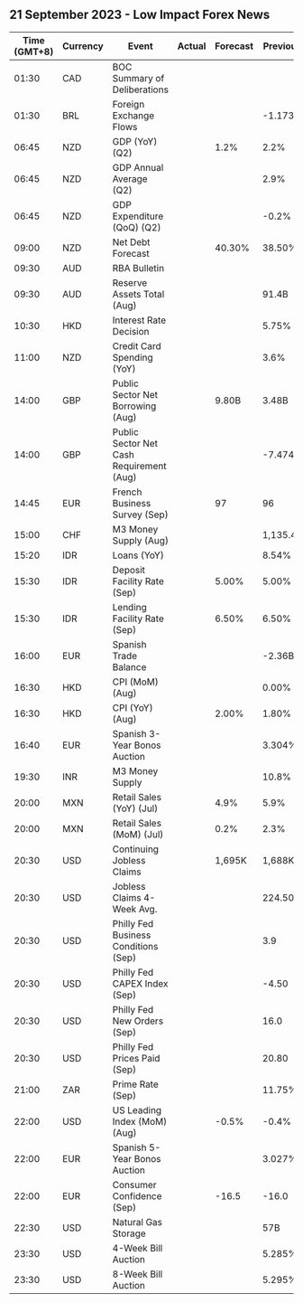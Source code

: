## 21 September 2023 - Low Impact Forex News

| Time (GMT+8) | Currency | Event | Actual | Forecast | Previous |
|------|----------|-------|--------|----------|----------|
| 01:30 | CAD | BOC Summary of Deliberations |  |  |  |
| 01:30 | BRL | Foreign Exchange Flows |  |  | -1.173B |
| 06:45 | NZD | GDP (YoY) (Q2) |  | 1.2% | 2.2% |
| 06:45 | NZD | GDP Annual Average (Q2) |  |  | 2.9% |
| 06:45 | NZD | GDP Expenditure (QoQ) (Q2) |  |  | -0.2% |
| 09:00 | NZD | Net Debt Forecast |  | 40.30% | 38.50% |
| 09:30 | AUD | RBA Bulletin |  |  |  |
| 09:30 | AUD | Reserve Assets Total (Aug) |  |  | 91.4B |
| 10:30 | HKD | Interest Rate Decision |  |  | 5.75% |
| 11:00 | NZD | Credit Card Spending (YoY) |  |  | 3.6% |
| 14:00 | GBP | Public Sector Net Borrowing (Aug) |  | 9.80B | 3.48B |
| 14:00 | GBP | Public Sector Net Cash Requirement (Aug) |  |  | -7.474B |
| 14:45 | EUR | French Business Survey (Sep) |  | 97 | 96 |
| 15:00 | CHF | M3 Money Supply (Aug) |  |  | 1,135.4B |
| 15:20 | IDR | Loans (YoY) |  |  | 8.54% |
| 15:30 | IDR | Deposit Facility Rate (Sep) |  | 5.00% | 5.00% |
| 15:30 | IDR | Lending Facility Rate (Sep) |  | 6.50% | 6.50% |
| 16:00 | EUR | Spanish Trade Balance |  |  | -2.36B |
| 16:30 | HKD | CPI (MoM) (Aug) |  |  | 0.00% |
| 16:30 | HKD | CPI (YoY) (Aug) |  | 2.00% | 1.80% |
| 16:40 | EUR | Spanish 3-Year Bonos Auction |  |  | 3.304% |
| 19:30 | INR | M3 Money Supply |  |  | 10.8% |
| 20:00 | MXN | Retail Sales (YoY) (Jul) |  | 4.9% | 5.9% |
| 20:00 | MXN | Retail Sales (MoM) (Jul) |  | 0.2% | 2.3% |
| 20:30 | USD | Continuing Jobless Claims |  | 1,695K | 1,688K |
| 20:30 | USD | Jobless Claims 4-Week Avg. |  |  | 224.50K |
| 20:30 | USD | Philly Fed Business Conditions (Sep) |  |  | 3.9 |
| 20:30 | USD | Philly Fed CAPEX Index (Sep) |  |  | -4.50 |
| 20:30 | USD | Philly Fed New Orders (Sep) |  |  | 16.0 |
| 20:30 | USD | Philly Fed Prices Paid (Sep) |  |  | 20.80 |
| 21:00 | ZAR | Prime Rate (Sep) |  |  | 11.75% |
| 22:00 | USD | US Leading Index (MoM) (Aug) |  | -0.5% | -0.4% |
| 22:00 | EUR | Spanish 5-Year Bonos Auction |  |  | 3.027% |
| 22:00 | EUR | Consumer Confidence (Sep) |  | -16.5 | -16.0 |
| 22:30 | USD | Natural Gas Storage |  |  | 57B |
| 23:30 | USD | 4-Week Bill Auction |  |  | 5.285% |
| 23:30 | USD | 8-Week Bill Auction |  |  | 5.295% |
